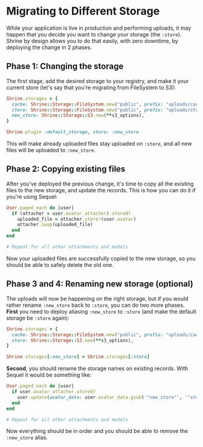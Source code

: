 # Migrating to Different Storage

While your application is live in production and performing uploads, it may
happen that you decide you want to change your storage (the `:store`). Shrine
by design allows you to do that easily, with zero downtime, by deploying the
change in 2 phases.

## Phase 1: Changing the storage

The first stage, add the desired storage to your registry, and make it your
current store (let's say that you're migrating from FileSystem to S3):

```rb
Shrine.storages = {
  cache: Shrine::Storage::FileSystem.new("public", prefix: "uploads/cache"),
  store: Shrine::Storage::FileSystem.new("public", prefix: "uploads/store"),
  new_store: Shrine::Storage::S3.new(**s3_options),
}

Shrine.plugin :default_storage, store: :new_store
```

This will make already uploaded files stay uploaded on `:store`, and all new
files will be uploaded to `:new_store`.

## Phase 2: Copying existing files

After you've deployed the previous change, it's time to copy all the existing
files to the new storage, and update the records. This is how you can do it
if you're using Sequel:

```rb
User.paged_each do |user|
  if (attacher = user.avatar_attacher).stored?
    uploaded_file = attacher.store!(user.avatar)
    attacher.swap(uploaded_file)
  end
end

# Repeat for all other attachments and models
```

Now your uploaded files are successfully copied to the new storage, so you
should be able to safely delete the old one.

## Phase 3 and 4: Renaming new storage (optional)

The uploads will now be happening on the right storage, but if you would rather
rename `:new_store` back to `:store`, you can do two more phases. **First** you
need to deploy aliasing `:new_store` to `:store` (and make the default storage
be `:store` again):

```rb
Shrine.storages = {
  cache: Shrine::Storage::FileSystem.new("public", prefix: "uploads/cache"),
  store: Shrine::Storage::S3.new(**s3_options),
}

Shrine.storages[:new_store] = Shrine.storages[:store]
```

**Second**, you should rename the storage names on existing records. With
Sequel it would be something like:

```rb
User.paged_each do |user|
  if user.avatar_attacher.stored?
    user.update(avatar_data: user.avatar_data.gsub('"new_store"', '"store"'))
  end
end

# Repeat for all other attachments and models
```

Now everything should be in order and you should be able to remove the
`:new_store` alias.
